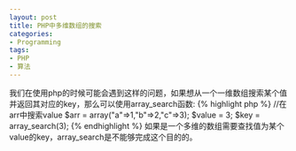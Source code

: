 ```yaml
---
layout: post
title: PHP中多维数组的搜索 
categories:
- Programming
tags:
- PHP 
- 算法
---
```


我们在使用php的时候可能会遇到这样的问题，如果想从一个一维数组搜索某个值并返回其对应的key，那么可以使用array_search函数:
{% highlight php %}
//在arr中搜索value
$arr = array("a"=>1,"b"=>2,"c"=>3);
$value = 3;
$key = array_search(3);
{% endhighlight %}
如果是一个多维的数组需要查找值为某个value的key，array_search是不能够完成这个目的的。
